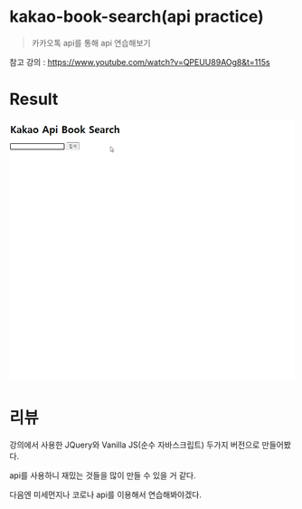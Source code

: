 # kakao-book-search(api practice)

> 카카오톡 api를 통해 api 연습해보기

참고 강의 : https://www.youtube.com/watch?v=QPEUU89AOg8&t=115s

# Result

![result](./api-result.gif)

# 리뷰

강의에서 사용한 JQuery와 Vanilla JS(순수 자바스크립트) 두가지 버전으로 만들어봤다.

api를 사용하니 재밌는 것들을 많이 만들 수 있을 거 같다.

다음엔 미세먼지나 코로나 api를 이용해서 연습해봐야겠다.
